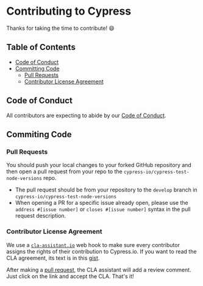 # Contributing to Cypress

Thanks for taking the time to contribute! :smile:

## Table of Contents

- [Code of Conduct](#code-of-conduct)
- [Committing Code](#committing-code)
  - [Pull Requests](#pull-requests)
  - [Contributor License Agreement](#contributor-license-agreement)

## Code of Conduct

All contributors are expecting to abide by our [Code of Conduct](https://github.com/cypress-io/cypress/wiki/code-of-conduct).

## Commiting Code

### Pull Requests

You should push your local changes to your forked GitHub repository and then
open a pull request from your repo to the `cypress-io/cypress-test-node-versions` repo.

- The pull request should be from your repository to the `develop` branch in `cypress-io/cypress-test-node-versions`
- When opening a PR for a specific issue already open, please use the `address #[issue number]` or `closes #[issue number]` syntax in the pull request description.

### Contributor License Agreement

We use a [`cla-assistant.io`](https://cla-assistant.io/) web hook to make sure every contributor assigns the rights of their contribution to Cypress.io. If you want to read the CLA agreement, its text is in this [gist](https://gist.github.com/bahmutov/cf22bc6c6b55219d0f9a76d04981f7ae).

After making a [pull request](#pull-requests), the CLA assistant will add a review comment. Just click on the link and accept the CLA. That's it!
